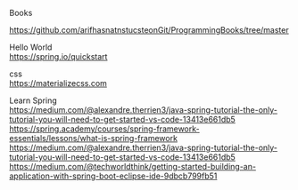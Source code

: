  Books </br>

 https://github.com/arifhasnatnstucsteonGit/ProgrammingBooks/tree/master</br>

Hello World </br>
 https://spring.io/quickstart</br>

css </br>
 https://materializecss.com </br>

Learn Spring </br>
https://medium.com/@alexandre.therrien3/java-spring-tutorial-the-only-tutorial-you-will-need-to-get-started-vs-code-13413e661db5</br>
https://spring.academy/courses/spring-framework-essentials/lessons/what-is-spring-framework</br>
https://medium.com/@alexandre.therrien3/java-spring-tutorial-the-only-tutorial-you-will-need-to-get-started-vs-code-13413e661db5</br>
https://medium.com/@techworldthink/getting-started-building-an-application-with-spring-boot-eclipse-ide-9dbcb799fb51</br>
